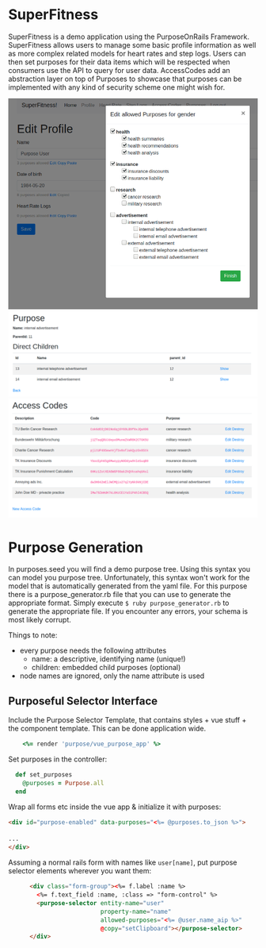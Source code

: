 # SuperFitness
SuperFitness is a demo application using the PurposeOnRails Framework.
SuperFitness allows users to manage some basic profile information as
well as more complex related models for heart rates and step logs.
Users can then set purposes for their data items which will be respected
when consumers use the API to query for user data.
AccessCodes add an abstraction layer on top of Purposes to showcase that
purposes can be implemented with any kind of security scheme one might
wish for.

![purpose demo](purpose_demo.png)
![purpose demo](purposes.png)
![purpose demo](access_codes.png)

# Purpose Generation

In purposes.seed you will find a demo purpose tree.
Using this syntax you can model you purpose tree. Unfortunately,
this syntax won't work for the model that is automatically generated
from the yaml file. For this purpose there is a purpose_generator.rb
file that you can use to generate the appropriate format.
Simply execute `$ ruby purpose_generator.rb` to generate the appropriate
file. If you encounter any errors, your schema is most likely corrupt.

Things to note:
- every purpose needs the following attributes
  - name: a descriptive, identifying name (unique!)
  - children: embedded child purposes (optional)
- node names are ignored, only the name attribute is used


## Purposeful Selector Interface

Include the Purpose Selector Template, that contains styles + vue stuff + the component template. This can be done application wide.

````ruby
    <%= render 'purpose/vue_purpose_app' %>
````

Set purposes in the controller:

````ruby
  def set_purposes
    @purposes = Purpose.all
  end
````

Wrap all forms etc inside the vue app & initialize it with purposes:

````html
<div id="purpose-enabled" data-purposes="<%= @purposes.to_json %>">

...
</div>

````

Assuming a normal rails form with names like `user[name]`, put purpose selector elements wherever you want them:

````html
      <div class="form-group"><%= f.label :name %>
        <%= f.text_field :name, :class => "form-control" %>
        <purpose-selector entity-name="user"
                          property-name="name"
                          allowed-purposes="<%= @user.name_aip %>"
                          @copy="setClipboard"></purpose-selector>
      </div>  
````
